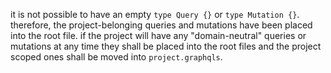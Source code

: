 it is not possible to have an empty `type Query {}` or `type Mutation {}`. therefore, the project-belonging queries and
mutations have been placed into the root file. if the project will have any "domain-neutral" queries or mutations at any
time they shall be placed into the root files and the project scoped ones shall be moved into `project.graphqls`.
